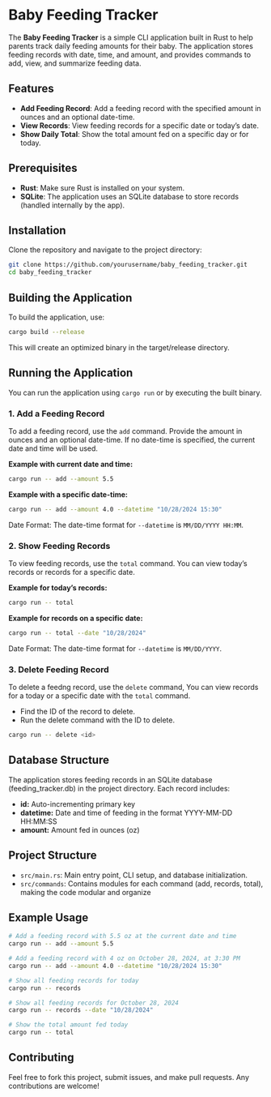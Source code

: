 # Baby Feeding Tracker

The **Baby Feeding Tracker** is a simple CLI application built in Rust to help parents track daily feeding amounts for their baby. The application stores feeding records with date, time, and amount, and provides commands to add, view, and summarize feeding data.

## Features

- **Add Feeding Record**: Add a feeding record with the specified amount in ounces and an optional date-time.
- **View Records**: View feeding records for a specific date or today’s date.
- **Show Daily Total**: Show the total amount fed on a specific day or for today.

## Prerequisites

- **Rust**: Make sure Rust is installed on your system.
- **SQLite**: The application uses an SQLite database to store records (handled internally by the app).

## Installation

Clone the repository and navigate to the project directory:

```bash
git clone https://github.com/yourusername/baby_feeding_tracker.git
cd baby_feeding_tracker
```

## Building the Application

To build the application, use:
```bash
cargo build --release
```
This will create an optimized binary in the target/release directory.

## Running the Application

You can run the application using `cargo run` or by executing the built binary.

### 1. Add a Feeding Record

To add a feeding record, use the `add` command. Provide the amount in ounces and an optional date-time. If no date-time is specified, the current date and time will be used.

**Example with current date and time:**

```bash
cargo run -- add --amount 5.5
```
**Example with a specific date-time:**

```bash
cargo run -- add --amount 4.0 --datetime "10/28/2024 15:30"
```

Date Format: The date-time format for `--datetime` is `MM/DD/YYYY HH:MM`.

### 2. Show Feeding Records

To view feeding records, use the `total` command. You can view today’s records or records for a specific date.

**Example for today’s records:**

```bash
cargo run -- total
```

**Example for records on a specific date:**

```bash
cargo run -- total --date "10/28/2024"
```
Date Format: The date-time format for `--datetime` is `MM/DD/YYYY`.

### 3. Delete Feeding Record

To delete a feedng record, use the `delete` command, You can view records for a today or a specific date with the `total` command.
- Find the ID of the record to delete.
- Run the delete command with the ID to delete.

```bash
cargo run -- delete <id>
```

## Database Structure

The application stores feeding records in an SQLite database (feeding_tracker.db) in the project directory. Each record includes:

- **id:** Auto-incrementing primary key
- **datetime:** Date and time of feeding in the format YYYY-MM-DD HH:MM:SS
- **amount:** Amount fed in ounces (oz)

## Project Structure

- `src/main.rs`: Main entry point, CLI setup, and database initialization.
- `src/commands`: Contains modules for each command (add, records, total), making the code modular and organize

## Example Usage

```bash
# Add a feeding record with 5.5 oz at the current date and time
cargo run -- add --amount 5.5

# Add a feeding record with 4 oz on October 28, 2024, at 3:30 PM
cargo run -- add --amount 4.0 --datetime "10/28/2024 15:30"

# Show all feeding records for today
cargo run -- records

# Show all feeding records for October 28, 2024
cargo run -- records --date "10/28/2024"

# Show the total amount fed today
cargo run -- total
```

## Contributing

Feel free to fork this project, submit issues, and make pull requests. Any contributions are welcome!